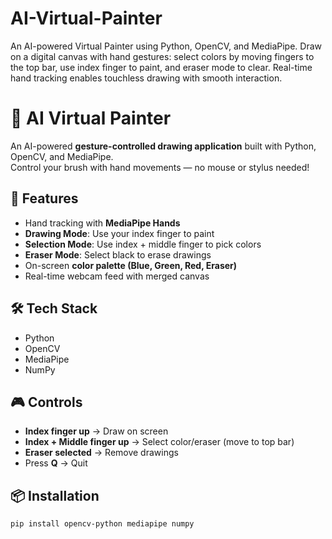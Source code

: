 # AI-Virtual-Painter
An AI-powered Virtual Painter using Python, OpenCV, and MediaPipe. Draw on a digital canvas with hand gestures: select colors by moving fingers to the top bar, use index finger to paint, and eraser mode to clear. Real-time hand tracking enables touchless drawing with smooth interaction.

# 🎨 AI Virtual Painter

An AI-powered **gesture-controlled drawing application** built with Python, OpenCV, and MediaPipe.  
Control your brush with hand movements — no mouse or stylus needed!  

## 🚀 Features
- Hand tracking with **MediaPipe Hands**  
- **Drawing Mode**: Use your index finger to paint  
- **Selection Mode**: Use index + middle finger to pick colors  
- **Eraser Mode**: Select black to erase drawings  
- On-screen **color palette (Blue, Green, Red, Eraser)**  
- Real-time webcam feed with merged canvas  

## 🛠️ Tech Stack
- Python  
- OpenCV  
- MediaPipe  
- NumPy  

## 🎮 Controls
- **Index finger up** → Draw on screen  
- **Index + Middle finger up** → Select color/eraser (move to top bar)  
- **Eraser selected** → Remove drawings  
- Press **Q** → Quit  

## 📦 Installation
```bash
pip install opencv-python mediapipe numpy
